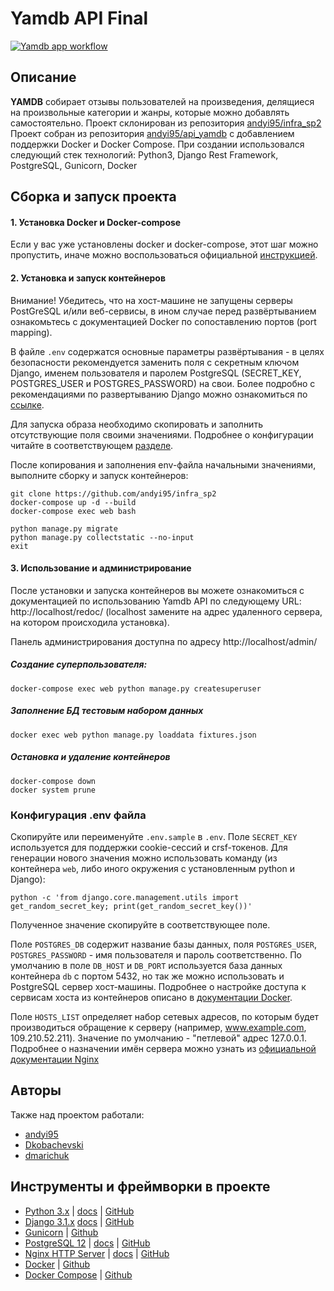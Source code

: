 # Yamdb API Final
[![Yamdb app workflow](https://github.com/andyi95/yamdb_final/actions/workflows/main.yml/badge.svg)](https://github.com/andyi95/yamdb_final/actions/workflows/main.yml)
## Описание

**YAMDB** собирает отзывы пользователей на произведения, делящиеся на произвольные  категории и жанры, которые можно добавлять самостоятельно.
Проект склонирован из репозитория [andyi95/infra_sp2](http://github.com/andyi95/infra_sp2)
Проект собран из репозитория [andyi95/api_yamdb](https://github.com/andyi95/api_yamdb) с добавлением поддержки Docker и Docker Compose. При создании использовался следующий стек технологий: Python3, Django Rest Framework, PostgreSQL, Gunicorn, Docker

## Сборка и запуск проекта

#### 1. Установка Docker и Docker-compose

 Если у вас уже установлены docker и docker-compose, этот шаг можно пропустить, иначе можно воспользоваться официальной [инструкцией](https://docs.docker.com/engine/install/).
 
#### 2. Установка и запуск контейнеров

Внимание! Убедитесь, что на хост-машине не запущены серверы PostGreSQL и/или веб-сервисы, в ином случае перед развёртыванием ознакомьтесь с документацией Docker по сопоставлению портов (port mapping).

В файле `.env` содержатся основные параметры развёртывания - в целях безопасности рекомендуется заменить поля с секретным ключом Django, именем пользователя и паролем PostgreSQL (SECRET_KEY, POSTGRES_USER и POSTGRES_PASSWORD) на свои. Более подробно с рекомендациями по развертыванию Django можно ознакомиться по [ссылке](https://docs.djangoproject.com/en/3.2/howto/deployment/checklist/).

Для запуска образа необходимо скопировать и заполнить отсутствующие поля своими значениями. Подробнее о конфигурации читайте в соответствующем [разделе](#конфигурация-env-файла).

После копирования и заполнения env-файла начальными значениями, выполните сборку и запуск контейнеров:
```shell
git clone https://github.com/andyi95/infra_sp2
docker-compose up -d --build
docker-compose exec web bash

python manage.py migrate
python manage.py collectstatic --no-input
exit
```

#### 3. Использование и администрирование

После установки и запуска контейнеров вы можете ознакомиться с документацией по использованию Yamdb API по следующему URL: http://localhost/redoc/ (localhost замените на адрес удаленного сервера, на котором происходила установка).

Панель администрирования доступна по адресу http://localhost/admin/

##### Создание суперпользователя:

```shell
docker-compose exec web python manage.py createsuperuser
```
##### Заполнение БД тестовым набором данных

```shell
docker exec web python manage.py loaddata fixtures.json
```

##### Остановка и удаление контейнеров

```shell
docker-compose down
docker system prune
```

### Конфигурация .env файла
 
 Скопируйте или переименуйте `.env.sample` в `.env`.
 Поле `SECRET_KEY` используется для поддержки cookie-сессий и crsf-токенов. Для генерации нового значения можно использовать команду (из контейнера `web`, либо иного окружения с установленным python и Django):
 ```shell
python -c 'from django.core.management.utils import get_random_secret_key; print(get_random_secret_key())'
``` 
Полученное значение скопируйте в соответствующее поле.

Поле `POSTGRES_DB` содержит название базы данных, поля `POSTGRES_USER`, `POSTGRES_PASSWORD` - имя пользователя и пароль соответственно. По умолчанию в поле `DB_HOST` и `DB_PORT` используется база данных контейнера `db` с портом 5432, но так же можно использовать и PostgreSQL сервер хост-машины. Подробнее о настройке доступа к сервисам хоста из контейнеров описано в [документации Docker](https://docs.docker.com/compose/networking/).

Поле `HOSTS_LIST` определяет набор сетевых адресов, по которым будет производиться обращение к серверу (например, www.example.com, 109.210.52.211). Значение по умолчанию - "петлевой" адрес 127.0.0.1. Подробнее о назначении имён сервера можно узнать из [официальной документации Nginx](https://nginx.org/ru/docs/http/server_names.html)

## Авторы

Также над проектом работали: 
 - [andyi95](https://github.com/andyi95)
 - [Dkobachevski](https://github.com/dmarichuk)
 - [dmarichuk](https://github.com/dmarichuk)
 
 ## Инструменты и фреймворки в проекте
 
 - [Python 3.x](https://www.python.org/) | [docs](https://docs.python.org/3/) | [GitHub](https://github.com/python/cpython/tree/3.8)
 - [Django 3.1.x](https://www.djangoproject.com/) [docs](https://docs.djangoproject.com/en/3.1/) | [GitHub](https://github.com/django/django/tree/stable/3.1.x)
 - [Gunicorn](https://gunicorn.org/) | [Github](https://github.com/benoitc/gunicorn)
 - [PostgreSQL 12](https://www.postgresql.org/) | [docs](https://www.postgresql.org/docs/12/index.html) | [GitHub](https://github.com/postgres/postgres/tree/REL_12_STABLE)
 - [Nginx HTTP Server](https://nginx.org/ru/) | [docs](https://nginx.org/ru/docs/) | [GitHub](https://github.com/nginx/nginx/tree/branches/stable-1.12)
 - [Docker](https://docs.docker.com/) | [Github](https://github.com/docker)
 - [Docker Compose](https://docs.docker.com/compose/) | [Github](https://github.com/docker/compose)
 

